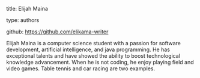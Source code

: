 title: Elijah Maina

type: authors

github: https://github.com/elikama-writer

Elijah Maina is a computer science student with a passion for software development, artificial intelligence, and java programming. He has exceptional talents and have showed the ability to boost technological knowledge advancement. When he is not coding, he enjoy playing field and video games. Table tennis and car racing are two examples.